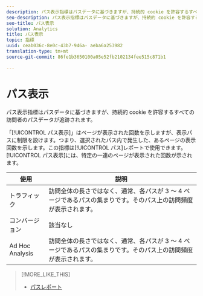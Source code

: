 ```yaml
---
description: パス表示指標はパスデータに基づきますが、持続的 cookie を許容するすべての訪問者のパスデータが追跡されます。
seo-description: パス表示指標はパスデータに基づきますが、持続的 cookie を許容するすべての訪問者のパスデータが追跡されます。
seo-title: パス表示
solution: Analytics
title: パス表示
topic: 指標
uuid: ceab036c-8e0c-43b7-946a- aeba6a253982
translation-type: tm+mt
source-git-commit: 86fe1b3650100a05e52fb2102134fee515c871b1

---
```



# パス表示

パス表示指標はパスデータに基づきますが、持続的 cookie を許容するすべての訪問者のパスデータが追跡されます。

「[!UICONTROL パス表示]」はページが表示された回数を示しますが、表示パスに制限を設けます。つまり、選択されたパス内で発生した、あるページの表示回数を示します。この指標は[!UICONTROL パス]レポートで使用できます。[!UICONTROL パス表示]には、特定の一連のページが表示された回数が示されます。

| 使用 | 説明 |
|---|---|
| トラフィック | 訪問全体の長さではなく、通常、各パスが 3 ～ 4 ページであるパスの集まりです。そのパス上の訪問頻度が表示されます。 |
| コンバージョン | 該当なし |
| Ad Hoc Analysis | 訪問全体の長さではなく、通常、各パスが 3 ～ 4 ページであるパスの集まりです。そのパス上の訪問頻度が表示されます。 |

>[!MORE_LIKE_THIS]
>
>* [パスレポート](/help/components/c-variables/dimensionslist/reports-paths.md)


